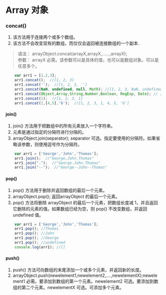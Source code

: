 # Array 对象


### concat()
1. 该方法用于连接两个或多个数组。  
2. 该方法不会改变现有的数组，而仅仅会返回被连接数组的一个副本.  

> 语法： arrayObject.concat(arrayX,arrayX,......,arrayX);  
> 参数： arrayX	必需。该参数可以是具体的值，也可以是数组对象。可以是任意多个。

```javascript
    var arr1 = [1,2,3];
    arr1.concat();  //[1, 2, 3]
    arr1.concat('');  //[1, 2, 3, '']
    arr1.concat(NaN, undefined, null, Math); //[1, 2, 3, NaN, undefined, null, Math]
    arr1.concat(Object,Array,String,Number,Boolean, RegExp, Date); // [1, 2, 3, function, function, function, function, function, function, function]
    arr1.concat(1);  //[1, 2, 3, 1]
    arr1.concat(1,[4,5],'6');  //[1, 2, 3, 1, 4, 5, '6']
```

#### join()

1. join() 方法用于把数组中的所有元素放入一个字符串。
2. 元素是通过指定的分隔符进行分隔的。
3. arrayObject.join(separator); separator	可选。指定要使用的分隔符。如果省略该参数，则使用逗号作为分隔符。

```javascript
    var arr1 = ['George','John','Thomas'];
    arr1.join();  //"George,John,Thomas"
    arr1.join(".");  //"George.John.Thomas"
    arr1.join("--");  //"George--John--Thomas"
```

#### pop()

1. pop() 方法用于删除并返回数组的最后一个元素。
2. arrayObject.pop(); 返回arrayObject 的最后一个元素。
3. pop() 方法将删除 arrayObject 的最后一个元素，把数组长度减 1，并且返回它删除的元素的值。如果数组已经为空，则 pop() 不改变数组，并返回 undefined 值。

```javascript
    var arr1 = ['George','John','Thomas'];
    arr1.pop(); //Thomas
    arr1.pop(); //John
    arr1.pop(); //George
    arr1.pop(); //undefined
    console.log(arr1); //[]
```

#### push()

1. push() 方法可向数组的末尾添加一个或多个元素，并返回新的长度。
2. arrayObject.push(newelement1,newelement2,....,newelementX);newelement1	必需。要添加到数组的第一个元素。newelement2	可选。要添加到数组的第二个元素。newelementX	可选。可添加多个元素。

